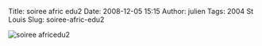 Title: soiree afric edu2
Date: 2008-12-05 15:15
Author: julien
Tags: 2004 St Louis
Slug: soiree-afric-edu2

![soiree africedu2]({filename}/images/soiree%20afric%20edu2.jpg "soiree afric edu2")

